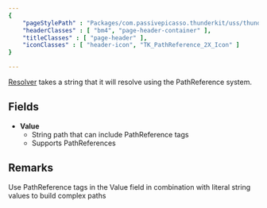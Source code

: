 ```yaml
---
{ 
	"pageStylePath" : "Packages/com.passivepicasso.thunderkit/uss/thunderkit_style.uss",
	"headerClasses" : [ "bm4", "page-header-container" ],
	"titleClasses" : [ "page-header" ],
	"iconClasses" : [ "header-icon", "TK_PathReference_2X_Icon" ]
}

---
```


[Resolver](assetlink://Packages/com.passivepicasso.thunderkit/Editor/Core/Paths/Components/Resolver.cs) takes a string that it will resolve using the PathReference system.

## Fields
* **Value**
  - String path that can include PathReference tags
  - Supports PathReferences

## Remarks

Use PathReference tags in the Value field in combination with literal string values to build complex paths
